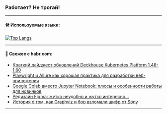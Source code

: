 ### Работает? Не трогай!

---
<!--
#### 🛠️ Technical stack:

![Java](https://img.shields.io/badge/Java-informational?logo=Oracle&style=flat&logoColor=white&color=FF4500)
![Kotlin](https://img.shields.io/badge/Kotlin-informational?logo=Kotlin&style=flat&logoColor=white&color=774D97)
![TS](https://img.shields.io/badge/TypeScript-informational?logo=typeScript&style=flat&logoColor=black&color=017acc)
![Python](https://img.shields.io/badge/Python-informational?logo=Python&style=flat&logoColor=black&color=ffdd54) <br>
![Spring](https://img.shields.io/badge/Spring-informational?logo=Spring&style=flat&logoColor=white&color=6DB33F) 
![SpringBoot](https://img.shields.io/badge/SpringBoot-informational?logo=SpringBoot&style=flat&logoColor=white&color=6DB33F)
![Nest](https://img.shields.io/badge/NestJS-informational?logo=NestJS&style=flat&logoColor=white&color=E0234E) 
![NodeJS](https://img.shields.io/badge/NodeJS-informational?logo=node.js&style=flat&logoColor=white&color=70A760)<br>
![PostgreSQL](https://img.shields.io/badge/PostgreSQL-informational?logo=PostgreSQL&style=flat&logoColor=white&color=DAA520)
![MongoDB](https://img.shields.io/badge/MongoDB-informational?logo=MongoDB&style=flat&logoColor=white&color=870000)
![Apache](https://img.shields.io/badge/Apache-informational?logo=apache&style=flat&logoColor=white&color=f74e28)

___ 
-->

#### 🛠️ Используемые языки:

[![Top Langs](https://github-readme-stats-u2qms2cxw-advtsettinggmailcoms-projects.vercel.app/api/top-langs/?username=zloylis&langs_count=10&hide_title=true&title_color=e6edf3&size_weight=0.5&count_weight=0.5&layout=compact&hide_progress=true&hide_border=true&theme=dracula)](https://github.com/zloylis)

<!---


####  :octocat:&nbsp;&nbsp; Статистика:

![GitHub stats](https://github-readme-stats-u2qms2cxw-advtsettinggmailcoms-projects.vercel.app/api?username=zloylis&show_icons=true&hide_border=true&theme=dracula&title_color=e6edf3&include_all_commits=true&count_private=true&hide_rank=false&hide_title=true&rank_icon=github)
-->
---

#### 💬 Свежее с habr.com:

<!-- BLOG-POST-LIST:START -->
- [Краткий дайджест обновлений Deckhouse Kubernetes Platform 1.48-1.60](https://habr.com/ru/companies/flant/articles/826228/?utm_source=habrahabr&utm_medium=rss&utm_campaign=826228)
- [Playwright и Allure как хорошая практика для разработки веб-приложения](https://habr.com/ru/companies/clevertec/articles/822583/?utm_source=habrahabr&utm_medium=rss&utm_campaign=822583)
- [Google Colab вместо Jupyter Notebook: плюсы и особенности работы для новичков](https://habr.com/ru/companies/yandex_praktikum/articles/825754/?utm_source=habrahabr&utm_medium=rss&utm_campaign=825754)
- [Редизайн Figma: жутко неудобно и жутко интересно…](https://habr.com/ru/articles/826550/?utm_source=habrahabr&utm_medium=rss&utm_campaign=826550)
- [История о том, как Graphviz и бор взломали шифр от Sony](https://habr.com/ru/articles/826452/?utm_source=habrahabr&utm_medium=rss&utm_campaign=826452)
<!-- BLOG-POST-LIST:END -->

---
